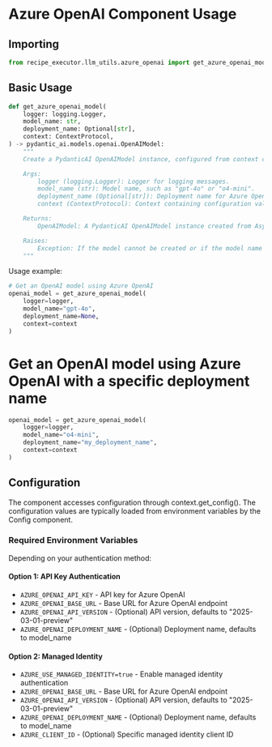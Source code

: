 # Azure OpenAI Component Usage

## Importing

```python
from recipe_executor.llm_utils.azure_openai import get_azure_openai_model
```

## Basic Usage

```python
def get_azure_openai_model(
    logger: logging.Logger,
    model_name: str,
    deployment_name: Optional[str],
    context: ContextProtocol,
) -> pydantic_ai.models.openai.OpenAIModel:
    """
    Create a PydanticAI OpenAIModel instance, configured from context configuration for Azure OpenAI.

    Args:
        logger (logging.Logger): Logger for logging messages.
        model_name (str): Model name, such as "gpt-4o" or "o4-mini".
        deployment_name (Optional[str]): Deployment name for Azure OpenAI, defaults to model_name.
        context (ContextProtocol): Context containing configuration values.

    Returns:
        OpenAIModel: A PydanticAI OpenAIModel instance created from AsyncAzureOpenAI client.

    Raises:
        Exception: If the model cannot be created or if the model name is invalid.
    """
```

Usage example:

```python
# Get an OpenAI model using Azure OpenAI
openai_model = get_azure_openai_model(
    logger=logger,
    model_name="gpt-4o",
    deployment_name=None,
    context=context
)
```

# Get an OpenAI model using Azure OpenAI with a specific deployment name

```python
openai_model = get_azure_openai_model(
    logger=logger,
    model_name="o4-mini",
    deployment_name="my_deployment_name",
    context=context
)
```

## Configuration

The component accesses configuration through context.get_config(). The configuration values are typically loaded from environment variables by the Config component.

### Required Environment Variables

Depending on your authentication method:

#### Option 1: API Key Authentication
- `AZURE_OPENAI_API_KEY` - API key for Azure OpenAI
- `AZURE_OPENAI_BASE_URL` - Base URL for Azure OpenAI endpoint
- `AZURE_OPENAI_API_VERSION` - (Optional) API version, defaults to "2025-03-01-preview"
- `AZURE_OPENAI_DEPLOYMENT_NAME` - (Optional) Deployment name, defaults to model_name

#### Option 2: Managed Identity
- `AZURE_USE_MANAGED_IDENTITY=true` - Enable managed identity authentication
- `AZURE_OPENAI_BASE_URL` - Base URL for Azure OpenAI endpoint
- `AZURE_OPENAI_API_VERSION` - (Optional) API version, defaults to "2025-03-01-preview"
- `AZURE_OPENAI_DEPLOYMENT_NAME` - (Optional) Deployment name, defaults to model_name
- `AZURE_CLIENT_ID` - (Optional) Specific managed identity client ID
